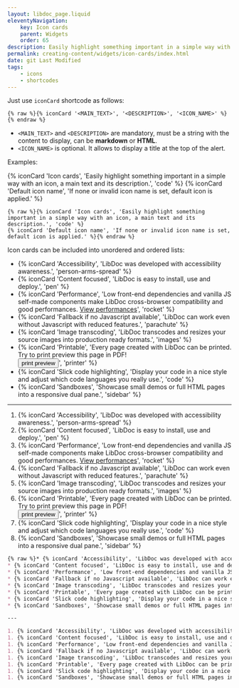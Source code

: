 ```yaml
---
layout: libdoc_page.liquid
eleventyNavigation:
    key: Icon cards
    parent: Widgets
    order: 65
description: Easily highlight something important in a simple way with an icon, a main text and its description
permalink: creating-content/widgets/icon-cards/index.html
date: git Last Modified
tags:
    - icons
    - shortcodes
---
```

Just use `iconCard` shortcode as follows:

```liquid
{% raw %}{% iconCard '<MAIN_TEXT>', '<DESCRIPTION>', '<ICON_NAME>' %}{% endraw %}
```

* `<MAIN_TEXT>` and `<DESCRIPTION>` are mandatory, must be a string with the content to display, can be **markdown** or **HTML**.
* `<ICON_NAME>` is optional. It allows to display a title at the top of the alert.

Examples:

{% iconCard 'Icon cards', 'Easily highlight something important in a simple way with an icon, a main text and its description.', 'code' %}
{% iconCard 'Default icon name', 'If none or invalid icon name is set, default icon is applied.' %}

```liquid
{% raw %}{% iconCard 'Icon cards', 'Easily highlight something important in a simple way with an icon, a main text and its description.', 'code' %}
{% iconCard 'Default icon name', 'If none or invalid icon name is set, default icon is applied.' %}{% endraw %}
```

Icon cards can be included into unordered and ordered lists:

* {% iconCard 'Accessibility', 'LibDoc was developed with accessibility awareness.', 'person-arms-spread' %}
* {% iconCard 'Content focused', 'LibDoc is easy to install, use and deploy.', 'pen' %}
* {% iconCard 'Performance', 'Low front-end dependencies and vanilla JS self-made components make LibDoc cross-browser compatibility and good performances. <a href="https://developers.google.com/speed/pagespeed/insights/?url=eleventy-libdoc.netlify.app" target="_blank">View performances</a>', 'rocket' %}
* {% iconCard 'Fallback if no Javascript available', 'LibDoc can work even without Javascript with reduced features.', 'parachute' %}
* {% iconCard 'Image transcoding', 'LibDoc transcodes and resizes your source images into production ready formats.', 'images' %}
* {% iconCard 'Printable', 'Every page created with LibDoc can be printed. Try to print preview this page in PDF!<br><button type="button" class="btn mt-2" onclick="print()">print preview</button>', 'printer' %}
* {% iconCard 'Slick code highlighting', 'Display your code in a nice style and adjust which code languages you really use.', 'code' %}
* {% iconCard 'Sandboxes', 'Showcase small demos or full HTML pages into a responsive dual pane.', 'sidebar' %}

---

1. {% iconCard 'Accessibility', 'LibDoc was developed with accessibility awareness.', 'person-arms-spread' %}
1. {% iconCard 'Content focused', 'LibDoc is easy to install, use and deploy.', 'pen' %}
1. {% iconCard 'Performance', 'Low front-end dependencies and vanilla JS self-made components make LibDoc cross-browser compatibility and good performances. <a href="https://developers.google.com/speed/pagespeed/insights/?url=eleventy-libdoc.netlify.app" target="_blank">View performances</a>', 'rocket' %}
1. {% iconCard 'Fallback if no Javascript available', 'LibDoc can work even without Javascript with reduced features.', 'parachute' %}
1. {% iconCard 'Image transcoding', 'LibDoc transcodes and resizes your source images into production ready formats.', 'images' %}
1. {% iconCard 'Printable', 'Every page created with LibDoc can be printed. Try to print preview this page in PDF!<br><button type="button" class="btn mt-2" onclick="print()">print preview</button>', 'printer' %}
1. {% iconCard 'Slick code highlighting', 'Display your code in a nice style and adjust which code languages you really use.', 'code' %}
1. {% iconCard 'Sandboxes', 'Showcase small demos or full HTML pages into a responsive dual pane.', 'sidebar' %}

```markdown
{% raw %}* {% iconCard 'Accessibility', 'LibDoc was developed with accessibility awareness.', 'person-arms-spread' %}
* {% iconCard 'Content focused', 'LibDoc is easy to install, use and deploy.', 'pen' %}
* {% iconCard 'Performance', 'Low front-end dependencies and vanilla JS self-made components make LibDoc cross-browser compatibility and good performances. <a href="https://developers.google.com/speed/pagespeed/insights/?url=eleventy-libdoc.netlify.app" target="_blank">View performances</a>', 'rocket' %}
* {% iconCard 'Fallback if no Javascript available', 'LibDoc can work even without Javascript with reduced features.', 'parachute' %}
* {% iconCard 'Image transcoding', 'LibDoc transcodes and resizes your source images into production ready formats.', 'images' %}
* {% iconCard 'Printable', 'Every page created with LibDoc can be printed. Try to print preview this page in PDF!<br><button type="button" class="btn mt-2" onclick="print()">print preview</button>', 'printer' %}
* {% iconCard 'Slick code highlighting', 'Display your code in a nice style and adjust which code languages you really use.', 'code' %}
* {% iconCard 'Sandboxes', 'Showcase small demos or full HTML pages into a responsive dual pane.', 'sidebar' %}

---

1. {% iconCard 'Accessibility', 'LibDoc was developed with accessibility awareness.', 'person-arms-spread' %}
1. {% iconCard 'Content focused', 'LibDoc is easy to install, use and deploy.', 'pen' %}
1. {% iconCard 'Performance', 'Low front-end dependencies and vanilla JS self-made components make LibDoc cross-browser compatibility and good performances. <a href="https://developers.google.com/speed/pagespeed/insights/?url=eleventy-libdoc.netlify.app" target="_blank">View performances</a>', 'rocket' %}
1. {% iconCard 'Fallback if no Javascript available', 'LibDoc can work even without Javascript with reduced features.', 'parachute' %}
1. {% iconCard 'Image transcoding', 'LibDoc transcodes and resizes your source images into production ready formats.', 'images' %}
1. {% iconCard 'Printable', 'Every page created with LibDoc can be printed. Try to print preview this page in PDF!<br><button type="button" class="btn mt-2" onclick="print()">print preview</button>', 'printer' %}
1. {% iconCard 'Slick code highlighting', 'Display your code in a nice style and adjust which code languages you really use.', 'code' %}
1. {% iconCard 'Sandboxes', 'Showcase small demos or full HTML pages into a responsive dual pane.', 'sidebar' %}{% endraw %}
```